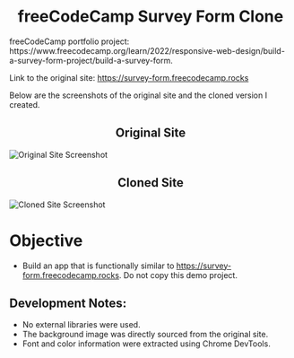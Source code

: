 <h1 align="center">
freeCodeCamp Survey Form Clone
</h1>

<p align="left">
freeCodeCamp portfolio project: https://www.freecodecamp.org/learn/2022/responsive-web-design/build-a-survey-form-project/build-a-survey-form.
  
Link to the original site: https://survey-form.freecodecamp.rocks

Below are the screenshots of the original site and the cloned version I created.
</p>



<h2 align="center">
Original Site
</h2>

![Original Site Screenshot](original_UI.png)

<h2 align="center">
Cloned Site
</h2>

![Cloned Site Screenshot](cloned_UI.png)

# Objective

- Build an app that is functionally similar to https://survey-form.freecodecamp.rocks. Do not copy this demo project.


## Development Notes:

- No external libraries were used.
- The background image was directly sourced from the original site.
- Font and color information were extracted using Chrome DevTools.
